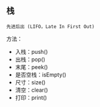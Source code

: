 ## 栈
`先进后出 (LIFO，Late In First Out)`

方法：
* 入栈：push()
* 出栈：pop()
* 末尾：peek()
* 是否空栈：isEmpty()
* 尺寸：size()
* 清空：clear()
* 打印：print()